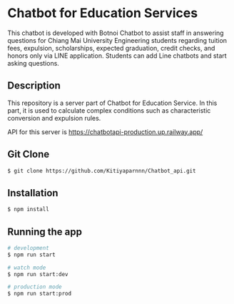 # Chatbot for Education Services

This chatbot is developed with Botnoi Chatbot to assist staff in answering questions for Chiang Mai University Engineering students regarding tuition fees, expulsion, scholarships, expected graduation, credit checks, and honors only via LINE application. Students can add Line chatbots and start asking questions.

## Description

This repository is a server part of Chatbot for Education Service. In this part, it is used to calculate complex conditions such as characteristic conversion and expulsion rules.

API for this server is https://chatbotapi-production.up.railway.app/

## Git Clone

```bash
$ git clone https://github.com/Kitiyaparnnn/Chatbot_api.git
```

## Installation

```bash
$ npm install
```

## Running the app

```bash
# development
$ npm run start

# watch mode
$ npm run start:dev

# production mode
$ npm run start:prod
```

